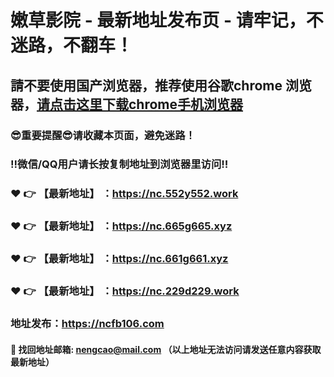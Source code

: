# 嫩草影院 - 最新地址发布页 - 请牢记，不迷路，不翻车！

## 請不要使用国产浏览器，推荐使用谷歌chrome 浏览器，<a href = "https://www.google.cn/chrome/">请点击这里下载chrome手机浏览器</a>

### :sunglasses:重要提醒:sunglasses:请收藏本页面，避免迷路！
### ‼️微信/QQ用户请长按复制地址到浏览器里访问‼️

### :heart: :point_right: 【最新地址】 ：https://nc.552y552.work
### :heart: :point_right: 【最新地址】 ：https://nc.665g665.xyz
### :heart: :point_right: 【最新地址】 ：https://nc.661g661.xyz
### :heart: :point_right: 【最新地址】 ：https://nc.229d229.work

### 地址发布：https://ncfb106.com

#### :e-mail: __找回地址邮箱: nengcao@mail.com （以上地址无法访问请发送任意内容获取最新地址）__
